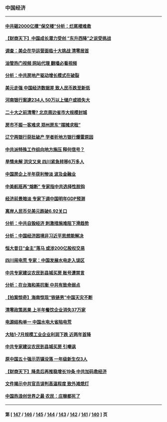 ### 中国经济
---
#### [中共砸2000亿撑“保交楼”分析：烂尾楼难救](../../pages/ncid283/n13813231.md?08301245) 
#### [【财商天下】中国成长潜力受创 “东升西降”之说受挑战](../../pages/ncid283/n13813278.md?08301245) 
#### [调查：美企在华运营面临十大挑战 清零居首](../../pages/ncid283/n13813244.md?08301245) 
#### [油管热门视频 网站代理 翻墙必看视频](http://209.222.30.114:81/youtube.html?08301245)
#### [分析：中共房地产驱动增长模式在破裂](../../pages/ncid283/n13813258.md?08301245) 
#### [美元走强 中国经济数据差 致人民币跌至新低](../../pages/ncid283/n13813194.md?08301245) 
#### [河南银行案逮234人 50万以上储户或损失大](../../pages/ncid283/n13813193.md?08301245) 
#### [二十大之前清零? 北京周边省市大规模封城](../../pages/ncid283/n13813098.md?08301245) 
#### [房市不振一客难求 郑州房东“摆摊求租”](../../pages/ncid283/n13813026.md?08301245) 
#### [辽宁两银行获批破产 学者析地方银行爆雷原因](../../pages/ncid283/n13812334.md?08301245) 
#### [中共派特殊工作组向地方施压 释何信号？](../../pages/ncid283/n13812843.md?08301245) 
#### [旱情未解 洪灾又来 四川紧急转移6万多人](../../pages/ncid283/n13812986.md?08301245) 
#### [中国房企上半年获利惨淡 波及金融业](../../pages/ncid283/n13812896.md?08301245) 
#### [中美航班再“熔断” 专家指中共选择性脱钩](../../pages/ncid283/n13812797.md?08301245) 
#### [经济前景暗淡 专家下调中国明年GDP预测](../../pages/ncid283/n13812679.md?08301245) 
#### [离岸人民币兑美元跌破6.92关口](../../pages/ncid283/n13812648.md?08301245) 
#### [分析：中共自毁经济 刺激措施难阻下滑趋势](../../pages/ncid283/n13812279.md?08301245) 
#### [分析：中国经济困境非习近平思想能解决](../../pages/ncid283/n13809357.md?08301245) 
#### [恒大昔日“金主”落马 或涉200亿股权交易](../../pages/ncid283/n13812044.md?08301245) 
#### [四川闹电荒 专家：中国发展水电走入误区](../../pages/ncid283/n13810968.md?08301245) 
#### [中共专家建议农民到县城买房 账号遭禁言](../../pages/ncid283/n13811665.md?08301245) 
#### [分析：在台海和美抗衡 中共有致命弱点](../../pages/ncid283/n13807798.md?08301245) 
#### [【拍案惊奇】海南惊现“铁链男”中国天灾不断](../../pages/ncid283/n13810847.md?08301245) 
#### [清零政策恶果 上半年餐饮企业消失37万家](../../pages/ncid283/n13811634.md?08301245) 
#### [电源结构单一 中国水电大省陷电荒](../../pages/ncid283/n13811628.md?08301245) 
#### [大陆1-7月规模工业企业利润下跌 近两年首降](../../pages/ncid283/n13810736.md?08301245) 
#### [中共专家建议农民到县城买房 引嘲讽](../../pages/ncid283/n13811424.md?08301245) 
#### [原中国五十强示范镇没落 一年级新生仅3人](../../pages/ncid283/n13811331.md?08301245) 
#### [【财商天下】降息后再推稳增长19条 中共加码救经济](../../pages/ncid283/n13810937.md?08301245) 
#### [文件揭示中共官员误判高温程度 致外滩熄灯](../../pages/ncid283/n13810978.md?08301245) 
#### [中国热浪创世界之最 农民：庄稼都死了](../../pages/ncid283/n13810967.md?08301245) 

---
#### 第 [ [147](./147.md?08301245) / [146](./146.md?08301245) / [145](./145.md?08301245) / [144](./144.md?08301245) / [143](./143.md?08301245) / [142](./142.md?08301245) / [141](./141.md?08301245) / [140](./140.md?08301245) ] 页
